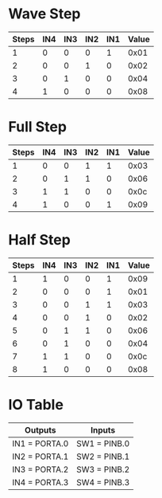 # Wave Step

| Steps | IN4 | IN3 | IN2 | IN1 | Value |
| ----- | --- | --- | --- | --- | ----- |
| 1     | 0   | 0   | 0   | 1   | 0x01  |
| 2     | 0   | 0   | 1   | 0   | 0x02  |
| 3     | 0   | 1   | 0   | 0   | 0x04  |
| 4     | 1   | 0   | 0   | 0   | 0x08  |

# Full Step

| Steps | IN4 | IN3 | IN2 | IN1 | Value |
| ----- | --- | --- | --- | --- | ----- |
| 1     | 0   | 0   | 1   | 1   | 0x03  |
| 2     | 0   | 1   | 1   | 0   | 0x06  |
| 3     | 1   | 1   | 0   | 0   | 0x0c  |
| 4     | 1   | 0   | 0   | 1   | 0x09  |

# Half Step

| Steps | IN4 | IN3 | IN2 | IN1 | Value |
| ----- | --- | --- | --- | --- | ----- |
| 1     | 1   | 0   | 0   | 1   | 0x09  |
| 2     | 0   | 0   | 0   | 1   | 0x01  |
| 3     | 0   | 0   | 1   | 1   | 0x03  |
| 4     | 0   | 0   | 1   | 0   | 0x02  |
| 5     | 0   | 1   | 1   | 0   | 0x06  |
| 6     | 0   | 1   | 0   | 0   | 0x04  |
| 7     | 1   | 1   | 0   | 0   | 0x0c  |
| 8     | 1   | 0   | 0   | 0   | 0x08  |


# IO Table

| Outputs       | Inputs       |
| ------------- | ------------ |
| IN1 = PORTA.0 | SW1 = PINB.0 |
| IN2 = PORTA.1 | SW2 = PINB.1 |
| IN3 = PORTA.2 | SW3 = PINB.2 |
| IN4 = PORTA.3 | SW4 = PINB.3 |